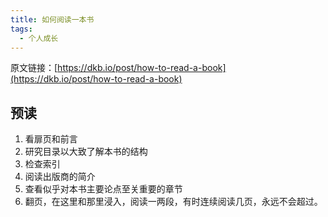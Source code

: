 ```yaml
---
title: 如何阅读一本书
tags:
  - 个人成长
---
```


原文链接：[https://dkb.io/post/how-to-read-a-book](https://dkb.io/post/how-to-read-a-book)

## 预读

1. 看扉页和前言
2. 研究目录以大致了解本书的结构
3. 检查索引
4. 阅读出版商的简介
5. 查看似乎对本书主要论点至关重要的章节
6. 翻页，在这里和那里浸入，阅读一两段，有时连续阅读几页，永远不会超过。

